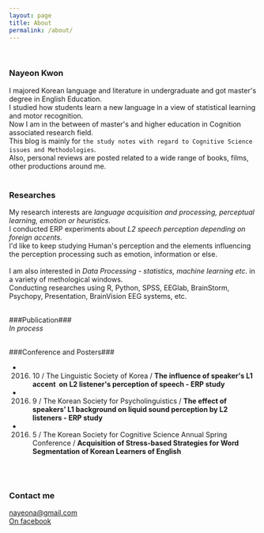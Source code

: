 ```yaml
---
layout: page
title: About
permalink: /about/
---
```


<br>

### Nayeon Kwon<br>
  I majored Korean language and literature in undergraduate and got master's degree in English Education.<br>
I studied how students learn a new language in a view of statistical learning and motor recognition.<br>
Now I am in the between of master's and higher education in Cognition associated research field.<br>
This blog is mainly for `the study notes with regard to Cognitive Science issues and Methodologies`.<br>
Also, personal reviews are posted related to a wide range of books, films, other productions around me.
<br>
<br>

### Researches<br>
My research interests are *language acquisition and processing, perceptual learning, emotion or heuristics.*<br>
I conducted ERP experiments about *L2 speech perception depending on foreign accents*.<br>
I'd like to keep studying Human's perception and the elements influencing the perception processing such as emotion, information or else.<br>   
I am also interested in *Data Processing - statistics, machine learning etc.* in a variety of methological windows.<br>
Conducting researches using R, Python, SPSS, EEGlab, BrainStorm, Psychopy, Presentation, BrainVision EEG systems, etc. 
<br>
<br>

###Publication###<br>
*In process* 
<br>
<br>

###Conference and Posters###<br>
- 2016. 10 / The Linguistic Society of Korea / __The influence of speaker's L1 accent  on L2 listener's perception of speech - ERP study__<br>
- 2016. 9 / The Korean Society for Psycholinguistics / __The effect of speakers’ L1 background on liquid sound perception by L2 listeners - ERP study__<br>
- 2016. 5 / The Korean Society for Cognitive Science Annual Spring Conference / __Acquisition of Stress-based Strategies for Word Segmentation of Korean Learners of English__<br>
<br>
<br>

### Contact me ###

[nayeona@gmail.com](mailto:nayeona@gmail.com)<br>
[On facebook](https://www.facebook.com/nayeon.kw)
